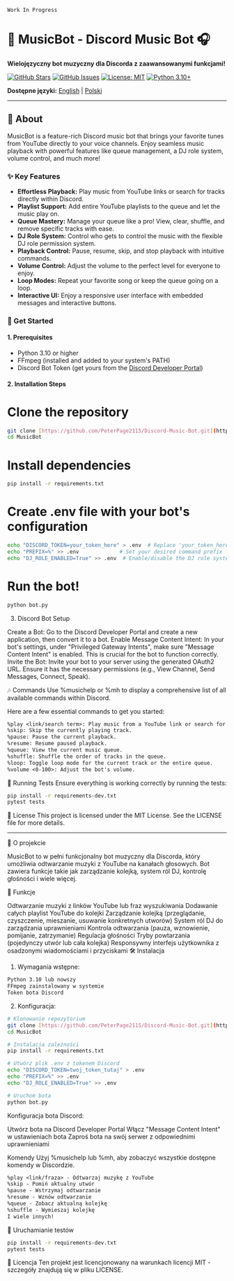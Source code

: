 ```markdown
Work In Progress
```



# 🎵 MusicBot - Discord Music Bot 🎧

**Wielojęzyczny bot muzyczny dla Discorda z zaawansowanymi funkcjami!**

[![GitHub Stars](https://img.shields.io/github/stars/PeterPage2115/Discord-Music-Bot?style=social)](https://github.com/PeterPage2115/Discord-Music-Bot)
[![GitHub Issues](https://img.shields.io/github/issues/PeterPage2115/Discord-Music-Bot)](https://github.com/PeterPage2115/Discord-Music-Bot/issues)
[![License: MIT](https://img.shields.io/badge/License-MIT-yellow.svg)](https://opensource.org/licenses/MIT)
[![Python 3.10+](https://img.shields.io/badge/python-3.10+-blue.svg)](https://www.python.org/downloads/)

**Dostępne języki:** [English](#english) | [Polski](#polski)

---

<a name="english"></a>

## 📖 About 

MusicBot is a feature-rich Discord music bot that brings your favorite tunes from YouTube directly to your voice channels. Enjoy seamless music playback with powerful features like queue management, a DJ role system, volume control, and much more!

### ✨ Key Features

-   **Effortless Playback:** Play music from YouTube links or search for tracks directly within Discord.
-   **Playlist Support:** Add entire YouTube playlists to the queue and let the music play on.
-   **Queue Mastery:** Manage your queue like a pro! View, clear, shuffle, and remove specific tracks with ease.
-   **DJ Role System:** Control who gets to control the music with the flexible DJ role permission system.
-   **Playback Control:** Pause, resume, skip, and stop playback with intuitive commands.
-   **Volume Control:** Adjust the volume to the perfect level for everyone to enjoy.
-   **Loop Modes:** Repeat your favorite song or keep the queue going on a loop.
-   **Interactive UI:** Enjoy a responsive user interface with embedded messages and interactive buttons.

### 🚀 Get Started

#### 1. Prerequisites

-   Python 3.10 or higher
-   FFmpeg (installed and added to your system's PATH)
-   Discord Bot Token (get yours from the [Discord Developer Portal](https://discord.com/developers/applications))

#### 2. Installation Steps


# Clone the repository
```bash
git clone [https://github.com/PeterPage2115/Discord-Music-Bot.git](https://github.com/PeterPage2115/Discord-Music-Bot.git)
cd MusicBot
```
# Install dependencies
```bash
pip install -r requirements.txt
```
# Create .env file with your bot's configuration
```bash
echo "DISCORD_TOKEN=your_token_here" > .env  # Replace 'your_token_here' with your actual token
echo "PREFIX=%" >> .env             # Set your desired command prefix
echo "DJ_ROLE_ENABLED=True" >> .env  # Enable/disable the DJ role system
```
# Run the bot!
```bash
python bot.py
```
3. Discord Bot Setup

Create a Bot: Go to the Discord Developer Portal and create a new application, then convert it to a bot.
Enable Message Content Intent: In your bot's settings, under "Privileged Gateway Intents", make sure "Message Content Intent" is enabled. This is crucial for the bot to function correctly.
Invite the Bot: Invite your bot to your server using the generated OAuth2 URL. Ensure it has the necessary permissions (e.g., View Channel, Send Messages, Connect, Speak).

🎶 Commands
Use %musichelp or %mh to display a comprehensive list of all available commands within Discord.

Here are a few essential commands to get you started:

```markdown
%play <link/search term>: Play music from a YouTube link or search for a song.
%skip: Skip the currently playing track.
%pause: Pause the current playback.
%resume: Resume paused playback.
%queue: View the current music queue.
%shuffle: Shuffle the order of tracks in the queue.
%loop: Toggle loop mode for the current track or the entire queue.
%volume <0-100>: Adjust the bot's volume.
```

🧪 Running Tests
Ensure everything is working correctly by running the tests:

```bash
pip install -r requirements-dev.txt
pytest tests
```
📄 License
This project is licensed under the MIT License. See the LICENSE file for more details.

--------------------------------------------------------------------------------------------------------------------------------------------------------------------

📖 O projekcie

MusicBot to w pełni funkcjonalny bot muzyczny dla Discorda, który umożliwia odtwarzanie muzyki z YouTube na kanałach głosowych. Bot zawiera funkcje takie jak zarządzanie kolejką, system ról DJ, kontrolę głośności i wiele więcej.

🌟 Funkcje

Odtwarzanie muzyki z linków YouTube lub fraz wyszukiwania
Dodawanie całych playlist YouTube do kolejki
Zarządzanie kolejką (przeglądanie, czyszczenie, mieszanie, usuwanie konkretnych utworów)
System ról DJ do zarządzania uprawnieniami
Kontrola odtwarzania (pauza, wznowienie, pomijanie, zatrzymanie)
Regulacja głośności
Tryby powtarzania (pojedynczy utwór lub cała kolejka)
Responsywny interfejs użytkownika z osadzonymi wiadomościami i przyciskami
🛠️ Instalacja
1. Wymagania wstępne:
```markdown
Python 3.10 lub nowszy
FFmpeg zainstalowany w systemie
Token bota Discord
```
2. Konfiguracja:
```bash
# Klonowanie repozytorium
git clone [https://github.com/PeterPage2115/Discord-Music-Bot.git](https://github.com/PeterPage2115/Discord-Music-Bot.git)
cd MusicBot
```
```bash
# Instalacja zależności
pip install -r requirements.txt
```
```bash
# Utwórz plik .env z tokenem Discord
echo "DISCORD_TOKEN=twoj_token_tutaj" > .env
echo "PREFIX=%" >> .env
echo "DJ_ROLE_ENABLED=True" >> .env
```
```bash
# Uruchom bota
python bot.py
```
Konfiguracja bota Discord:

Utwórz bota na Discord Developer Portal
Włącz "Message Content Intent" w ustawieniach bota
Zaproś bota na swój serwer z odpowiednimi uprawnieniami


 Komendy
Użyj %musichelp lub %mh, aby zobaczyć wszystkie dostępne komendy w Discordzie.
```markdown
%play <link/fraza> - Odtwarzaj muzykę z YouTube
%skip - Pomiń aktualny utwór
%pause - Wstrzymaj odtwarzanie
%resume - Wznów odtwarzanie
%queue - Zobacz aktualną kolejkę
%shuffle - Wymieszaj kolejkę
I wiele innych!
```
🧪 Uruchamianie testów
```bash
pip install -r requirements-dev.txt
pytest tests
```
📄 Licencja
Ten projekt jest licencjonowany na warunkach licencji MIT - szczegóły znajdują się w pliku LICENSE.
